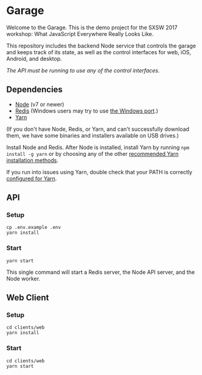# Garage

Welcome to the Garage. This is the demo project for the SXSW 2017 workshop: What JavaScript Everywhere Really Looks Like.

This repository includes the backend Node service that controls the garage and keeps track of its state, as well as the control interfaces for web, iOS, Android, and desktop.

*The API must be running to use any of the control interfaces.*

## Dependencies

- [Node](https://nodejs.org/en/) (v7 or newer)
- [Redis](https://redis.io/) (Windows users may try to use [the Windows port](https://github.com/MSOpenTech/redis/releases).)
- [Yarn](https://yarnpkg.com/en/)

(If you don't have Node, Redis, or Yarn, and can't successfully download them, we have some binaries and installers available on USB drives.)

Install Node and Redis. After Node is installed, install Yarn by running `npm install -g yarn` or by choosing any of the other [recommended Yarn installation methods](https://yarnpkg.com/lang/en/docs/install/#mac-tab).

If you run into issues using Yarn, double check that your PATH is correctly [configured for Yarn](https://yarnpkg.com/lang/en/docs/install/#alternatives-tab).

## API

### Setup

```
cp .env.example .env
yarn install
```

### Start

```
yarn start
```

This single command will start a Redis server, the Node API server, and the Node worker.

## Web Client

### Setup

```
cd clients/web
yarn install
```

### Start

```
cd clients/web
yarn start
```
